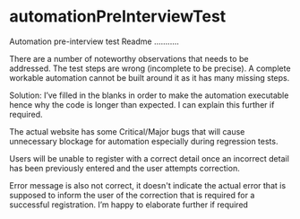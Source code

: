 # automationPreInterviewTest
Automation pre-interview test 
Readme
...........

There are a number of noteworthy observations that needs to be addressed.
The test steps are wrong (incomplete to be precise). A complete workable automation cannot be built around it as it has many missing steps.

Solution: I’ve filled in the blanks in order to make the automation executable hence why the code is longer than expected.
I can explain this further if required.

The actual website has some Critical/Major bugs that will cause unnecessary blockage for automation especially during regression tests. 

Users will be unable to register with a correct detail once an incorrect detail has been previously entered and the user attempts correction. 

Error message is also not correct, it doesn't indicate the actual error that is supposed to inform the user of the correction that is required for a successful registration.
I’m happy to elaborate further if required

